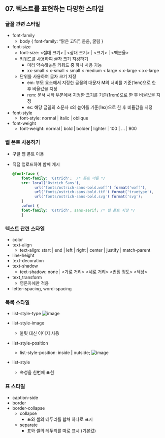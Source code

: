## 07. 텍스트를 표현하는 다양한 스타일

### 글꼴 관련 스타일

- font-family
    - body { font-family: “맑은 고딕”, 돋움, 굴림 }
- font-size
    - font-size: <절대 크기> | <상대 크기> | <크기> | <백분율>
    - 키워드를 사용하여 글자 크기 지겅하기
        - 미리 약속해놓은 키워드 중 하나 사용 가능
        - xx-small < x-small < small < medium < large < x-large < xx-large
    - 단위를 사용하여 글자 크기 지정
        - em: 부모 요소에서 지정한 글꼴의 대문자 M의 너비를 기준(1em)으로 한 후 비율값을 지정
        - rem: 문서 시작 부분에서 지정한 크기를 기준(1rem)으로 한 후 비율값을 지정
        - ex: 해당 글꼴의 소문자 x의 높이를 기준(1ex)으로 한 후 비율값을 지정
- font-style
    - font-style: normal | italic | oblique
- font-weight
    - font-weight: normal | bold | bolder | lighter | 100 | … | 900

### 웹 폰트 사용하기

- 구글 웹 폰트 이용
- 직접 업로드하여 함께 게시
    
    ```css
    @font-face {
    	font-family: 'Ostrich';  /* 폰트 이름 */
    	src: local('Ostrich Sans'),
    	      url('fonts/ostrich-sans-bold.woff') format('woff'), 
    	      url('fonts/ostrich-sans-bold.ttf') format('truetype'), 
    	      url('fonts/ostrich-sans-bold.svg') format('svg');
    	}
    	.wfont {
    	font-family: 'Ostrich', sans-serif; /* 웹 폰트 지정 */
    	}
    ```
    

### 텍스트 관련 스타일

- color
- text-align
    - text-align: start | end | left | right | center | justify | match-parent
- line-height
- text-decoration
- text-shadow
    - text-shadow: none | <가로 거리> <세로 거리> <번짐 정도> <색상>
- text_transform
    - 영문자에만 적용
- letter-spacing, word-spacing

### 목록 스타일

- list-style-type
    ![image](https://github.com/sangeun99/hyundai-it-e-java-fullstack/assets/63828057/44250444-bc8e-4dcc-a6d1-b100234ecefe)
    
- list-style-image
    - 불릿 대신 이미지 사용
- list-style-position
    - list-style-position: inside | outside;
      ![image](https://github.com/sangeun99/hyundai-it-e-java-fullstack/assets/63828057/1316f502-1cd2-42fb-9104-5073849bd231)
        
        
- list-style
    - 속성을 한번에 표현

### 표 스타일

- caption-side
- border
- border-collapse
    - collapse
        - 표와 셀의 테두리를 합쳐 하나로 표시
    - separate
        - 표와 셀의 테두리를 따로 표시 (기본값)